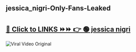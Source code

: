 
 ## jessica_nigri-Only-Fans-Leaked

# <h2><a href="https://clipsfans.com/jessica_nigri&ref=git">🔗 Click to LINKS ⏩⏩ 👉 🟢 jessica nigri </a></h2>

<a href="https://clipsfans.com/jessica_nigri&ref=git" rel="nofollow" data-target="animated-image.originalLink"><img src="https://i.ibb.co.com/xMMVF88/686577567.gif" alt="Viral Video Original" style="max-width: 100%; display: inline-block;" data-target="animated-image.originalImage"></a>
